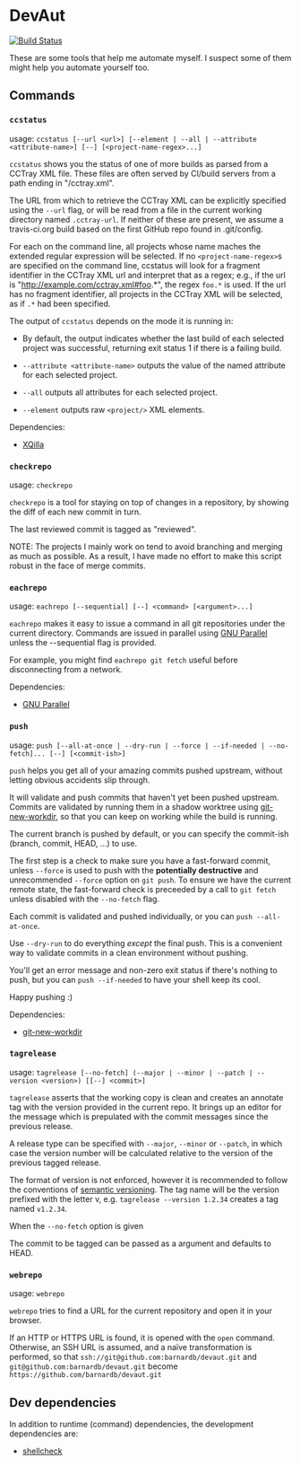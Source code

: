 DevAut
======

[![Build Status](https://travis-ci.org/barnardb/devaut.svg?branch=master)](https://travis-ci.org/barnardb/devaut)

These are some tools that help me automate myself.
I suspect some of them might help you automate yourself too.


Commands
--------

<!-- BEGIN AUTOGEN COMMAND DESCRIPTIONS -->

### `ccstatus`

usage: `ccstatus [--url <url>] [--element | --all | --attribute <attribute-name>] [--] [<project-name-regex>...]`

`ccstatus` shows you the status of one of more builds as parsed from a CCTray XML file.
These files are often served by CI/build servers from a path ending in "/cctray.xml".

The URL from which to retrieve the CCTray XML can be explicitly specified using the `--url` flag,
or will be read from a file in the current working directory named `.cctray-url`.
If neither of these are present,
we assume a travis-ci.org build based on the first GitHub repo found in .git/config.

For each <project-name-regex> on the command line,
all projects whose name maches the extended regular expression will be selected.
If no `<project-name-regex>`s are specified on the command line,
ccstatus will look for a fragment identifier in the CCTray XML url and interpret that as a regex;
e.g., if the url is "http://example.com/cctray.xml#foo.*",
the regex `foo.*` is used.
If the url has no fragment identifier,
all projects in the CCTray XML will be selected,
as if `.*` had been specified.

The output of `ccstatus` depends on the mode it is running in:

* By default, the output indicates whether the last build of each selected project was successful,
  returning exit status 1 if there is a failing build.

* `--attribute <attribute-name>` outputs the value of the named attribute for each selected project.

* `--all` outputs all attributes for each selected project.

* `--element` outputs raw `<project/>` XML elements.

Dependencies:

* [XQilla](http://xqilla.sourceforge.net/HomePage)


### `checkrepo`

usage: `checkrepo`

`checkrepo` is a tool for staying on top of changes in a repository,
by showing the diff of each new commit in turn.

The last reviewed commit is tagged as "reviewed".

NOTE: The projects I mainly work on tend to avoid branching and merging as much as possible.
As a result, I have made no effort to make this script robust in the face of merge commits.


### `eachrepo`

usage: `eachrepo [--sequential] [--] <command> [<argument>...]`

`eachrepo` makes it easy to issue a command in all git repositories under the current directory.
Commands are issued in parallel using [GNU Parallel] unless the --sequential flag is provided.

For example, you might find `eachrepo git fetch` useful before disconnecting from a network.

Dependencies:

* [GNU Parallel]

[GNU Parallel]: http://www.gnu.org/software/parallel/


### `push`

usage: `push [--all-at-once | --dry-run | --force | --if-needed | --no-fetch]... [--] [<commit-ish>]`

`push` helps you get all of your amazing commits pushed upstream,
without letting obvious accidents slip through.

It will validate and push commits that haven't yet been pushed upstream.
Commits are validated by running them in a shadow worktree using [git-new-workdir],
so that you can keep on working while the build is running.

The current branch is pushed by default, or you can specify the commit-ish (branch, commit, HEAD, …) to use.

The first step is a check to make sure you have a fast-forward commit,
unless `--force` is used to push with the **potentially destructive** and unrecommended `--force` option on `git push`.
To ensure we have the current remote state,
the fast-forward check is preceeded by a call to `git fetch` unless disabled with the `--no-fetch` flag.

Each commit is validated and pushed individually, or you can `push --all-at-once`.

Use `--dry-run` to do everything *except* the final push.
This is a convenient way to validate commits in a clean environment without pushing.

You'll get an error message and non-zero exit status if there's nothing to push,
but you can `push --if-needed` to have your shell keep its cool.

Happy pushing :)

Dependencies:

* [git-new-workdir]

[git-new-workdir]: https://github.com/git/git/blob/master/contrib/workdir/git-new-workdir


### `tagrelease`

usage: `tagrelease [--no-fetch] (--major | --minor | --patch | --version <version>) [[--] <commit>]`

`tagrelease` asserts that the working copy is clean and creates an annotate tag
with the version provided in the current repo. It brings up an editor for the
message which is prepulated with the commit messages since the previous
release.

A release type can be specified with `--major`, `--minor` or `--patch`,
in which case the version number will be calculated relative to the version of
the previous tagged release.

The format of version is not enforced, however it is recommended to follow the
conventions of [semantic versioning][semver]. The tag name will be the version prefixed
with the letter v, e.g. `tagrelease --version 1.2.34` creates a tag named `v1.2.34`.

When the `--no-fetch` option is given

The commit to be tagged can be passed as a argument and defaults to HEAD.

[semver]: http://semver.org/



### `webrepo`

usage: `webrepo`

`webrepo` tries to find a URL for the current repository and open it in your browser.

If an HTTP or HTTPS URL is found, it is opened with the `open` command.
Otherwise, an SSH URL is assumed, and a naïve transformation is performed, so that
`ssh://git@github.com:barnardb/devaut.git` and `git@github.com:barnardb/devaut.git` become
`https://github.com/barnardb/devaut.git`

<!-- END AUTOGEN COMMAND DESCRIPTIONS -->


Dev dependencies
----------------

In addition to runtime (command) dependencies, the development dependencies
are:

* [shellcheck](https://github.com/koalaman/shellcheck)
